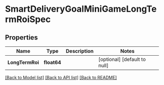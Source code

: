# SmartDeliveryGoalMiniGameLongTermRoiSpec

## Properties
Name | Type | Description | Notes
------------ | ------------- | ------------- | -------------
**LongTermRoi** | **float64** |  | [optional] [default to null]

[[Back to Model list]](../README.md#documentation-for-models) [[Back to API list]](../README.md#documentation-for-api-endpoints) [[Back to README]](../README.md)


